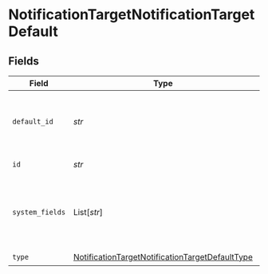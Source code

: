 # NotificationTargetNotificationTargetDefault


## Fields

| Field                                                                                                                     | Type                                                                                                                      | Required                                                                                                                  | Description                                                                                                               |
| ------------------------------------------------------------------------------------------------------------------------- | ------------------------------------------------------------------------------------------------------------------------- | ------------------------------------------------------------------------------------------------------------------------- | ------------------------------------------------------------------------------------------------------------------------- |
| `default_id`                                                                                                              | *str*                                                                                                                     | :heavy_check_mark:                                                                                                        | ID of the default output. This will be used whenever a nonexistent/deleted output is referenced.                          |
| `id`                                                                                                                      | *str*                                                                                                                     | :heavy_check_mark:                                                                                                        | Unique ID for this output                                                                                                 |
| `system_fields`                                                                                                           | List[*str*]                                                                                                               | :heavy_minus_sign:                                                                                                        | Set of fields to automatically add to events using this output. E.g.: cribl_pipe, c*. Wildcards supported.                |
| `type`                                                                                                                    | [NotificationTargetNotificationTargetDefaultType](../../models/shared/notificationtargetnotificationtargetdefaulttype.md) | :heavy_check_mark:                                                                                                        | N/A                                                                                                                       |
